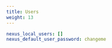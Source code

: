 ```yaml
---
title: Users
weight: 13
---
```


```yaml {filename="group_vars/all.yml"}
nexus_local_users: []
nexus_default_user_password: changeme
```
